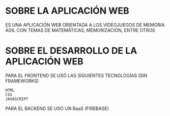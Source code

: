 # SOBRE LA APLICACIÓN WEB

ES UNA APLICACIÓN WEB ORIENTADA A LOS VIDEOJUEGOS DE MEMORIA ÁGIL
CON TEMAS DE MATEMÁTICAS, MEMORIZACIÓN, ENTRE OTROS


# SOBRE EL DESARROLLO DE LA APLICACIÓN WEB

PARA EL FRONTEND SE USÓ LAS SIGUIENTES TECNOLOGÍAS (SIN FRAMEWORKS)

```
HTML
CSS
JAVASCRIPT
```

PARA EL BACKEND SE USÓ UN BaaS (FIREBASE)